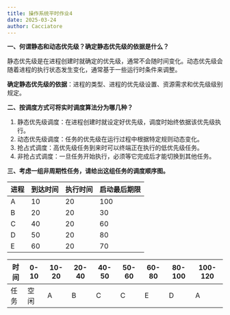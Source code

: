 ```yaml
---
title: 操作系统平时作业4
date: 2025-03-24
author: Cacciatore
---
```


**一、何谓静态和动态优先级？确定静态优先级的依据是什么？**

静态优先级是在进程创建时就确定的优先级，通常不会随时间变化。动态优先级会随着进程的执行状态发生变化，通常基于一些运行时条件来调整。

**确定静态优先级的依据**：进程的类型、进程的优先级设置、资源需求和优先级级别规定。



**二、按调度方式可将实时调度算法分为哪几种？**

1. 静态优先级调度：在进程创建时就设定好优先级，调度时始终依据该优先级执行。
2. 动态优先级调度：任务的优先级在运行过程中根据特定规则动态变化。
3. 抢占式调度：高优先级任务到来时可以终端正在执行的低优先级任务。
4. 非抢占式调度：一旦任务开始执行，必须等它完成后才能切换到其他任务。

**三、考虑一组非周期性任务，请给出这组任务的调度顺序图。**

| 进程 | 到达时间 | 执行时间 | 启动最后期限 |
| ---- | -------- | -------- | ------------ |
| A    | 10       | 20       | 100          |
| B    | 20       | 20       | 30           |
| C    | 40       | 20       | 60           |
| D    | 50       | 20       | 80           |
| E    | 60       | 20       | 70           |


| 时间      | 0-10 | 10-20 | 20-40 | 40-50 | 50-60 | 60-80 | 80-100 | 100-120 |
|----------|------|-------|-------|-------|-------|-------|--------|---------|
| 任务     | 空闲 |   A   |   B   |   C   |   C   |   E   |   D    |    A    |